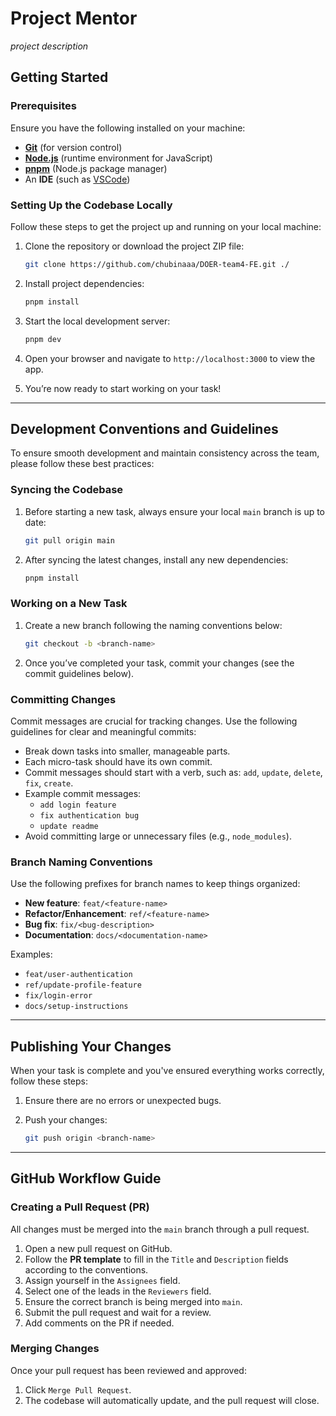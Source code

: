 # Project Mentor

_project description_

## Getting Started

### Prerequisites

Ensure you have the following installed on your machine:

- [**Git**](https://git-scm.com/) (for version control)
- [**Node.js**](https://nodejs.org/en) (runtime environment for JavaScript)
- [**pnpm**](https://pnpm.io/) (Node.js package manager)
- An **IDE** (such as [VSCode](https://code.visualstudio.com/))

### Setting Up the Codebase Locally

Follow these steps to get the project up and running on your local machine:

1. Clone the repository or download the project ZIP file:

   ```bash
   git clone https://github.com/chubinaaa/DOER-team4-FE.git ./
   ```

2. Install project dependencies:

   ```bash
   pnpm install
   ```

3. Start the local development server:

   ```bash
   pnpm dev
   ```

4. Open your browser and navigate to `http://localhost:3000` to view the app.
5. You’re now ready to start working on your task!

---

## Development Conventions and Guidelines

To ensure smooth development and maintain consistency across the team,
please follow these best practices:

### Syncing the Codebase

1. Before starting a new task, always ensure your local `main` branch is up to date:

   ```bash
   git pull origin main
   ```

2. After syncing the latest changes, install any new dependencies:

   ```bash
   pnpm install
   ```

### Working on a New Task

1. Create a new branch following the naming conventions below:

   ```bash
   git checkout -b <branch-name>
   ```

2. Once you’ve completed your task, commit your changes (see the commit guidelines
   below).

### Committing Changes

Commit messages are crucial for tracking changes. Use the following guidelines
for clear and meaningful commits:

- Break down tasks into smaller, manageable parts.
- Each micro-task should have its own commit.
- Commit messages should start with a verb, such as: `add`, `update`, `delete`,
  `fix`, `create`.
- Example commit messages:
  - `add login feature`
  - `fix authentication bug`
  - `update readme`
- Avoid committing large or unnecessary files (e.g., `node_modules`).

### Branch Naming Conventions

Use the following prefixes for branch names to keep things organized:

- **New feature**: `feat/<feature-name>`
- **Refactor/Enhancement**: `ref/<feature-name>`
- **Bug fix**: `fix/<bug-description>`
- **Documentation**: `docs/<documentation-name>`

Examples:

- `feat/user-authentication`
- `ref/update-profile-feature`
- `fix/login-error`
- `docs/setup-instructions`

---

## Publishing Your Changes

When your task is complete and you've ensured everything works correctly, follow
these steps:

1. Ensure there are no errors or unexpected bugs.
2. Push your changes:

   ```bash
   git push origin <branch-name>
   ```

---

## GitHub Workflow Guide

### Creating a Pull Request (PR)

All changes must be merged into the `main` branch through a pull request.

1. Open a new pull request on GitHub.
2. Follow the **PR template** to fill in the `Title` and `Description` fields
   according to the conventions.
3. Assign yourself in the `Assignees` field.
4. Select one of the leads in the `Reviewers` field.
5. Ensure the correct branch is being merged into `main`.
6. Submit the pull request and wait for a review.
7. Add comments on the PR if needed.

### Merging Changes

Once your pull request has been reviewed and approved:

1. Click `Merge Pull Request`.
2. The codebase will automatically update, and the pull request will close.
